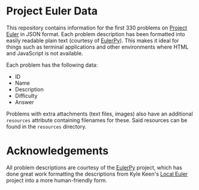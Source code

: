 Project Euler Data
==================
This repository contains information for the first 330 problems on
[Project Euler](https://projecteuler.net) in JSON format.
Each problem description has been formatted into easily readable plain text
(courtesy of [EulerPy](https://github.com/iKevinY/EulerPy)).
This makes it ideal for things such as terminal applications and other
environments where HTML and JavaScript is not available.

Each problem has the following data:

* ID
* Name
* Description
* Difficulty
* Answer

Problems with extra attachments (text files, images) also have an additional
`resources` attribute containing filenames for these.
Said resources can be found in the `resources` directory.


Acknowledgements
================
All problem descriptions are courtesy of the
[EulerPy](https://github.com/iKevinY/EulerPy) project, which has done great
work formatting the descriptions from Kyle Keen's
[Local Euler](http://kmkeen.com/local-euler) project into a more human-friendly
form.
